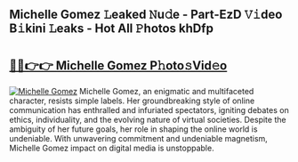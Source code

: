 ## Michelle Gomez 𝙻eaked 𝙽u𝚍e - Part-EzD 𝚅𝚒deo B𝚒kini 𝙻eaks - Hot All 𝙿hotos khDfp

# <h2><a href="http://ld39gsu.urlbe.top/?page=Michelle+Gomez">🔗🔗👉👉 Michelle Gomez P𝚑oto𝚜Vid𝚎o</a></h2>

[![Michelle Gomez](https://i.imgur.com/eBuTRDB.gif)](http://ld39gsu.urlbe.top/?page=Michelle+Gomez)
Michelle Gomez, an enigmatic and multifaceted character, resists simple labels. Her groundbreaking style of online communication has enthralled and infuriated spectators, igniting debates on ethics, individuality, and the evolving nature of virtual societies. Despite the ambiguity of her future goals, her role in shaping the online world is undeniable. With unwavering commitment and undeniable magnetism, Michelle Gomez impact on digital media is unstoppable.

